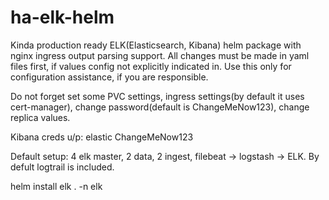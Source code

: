 # ha-elk-helm
Kinda production ready ELK(Elasticsearch, Kibana) helm package with nginx ingress output parsing support. All changes must be made in yaml files first, if values config not explicitly indicated in. Use this only for configuration assistance, if you are responsible.

Do not forget set some PVC settings, ingress settings(by default it uses cert-manager), change password(default is ChangeMeNow123), change replica values. 

Kibana creds u/p: elastic ChangeMeNow123

Default setup: 4 elk master, 2 data, 2 ingest, filebeat -> logstash -> ELK. By defult logtrail is included.

helm install elk . -n elk
